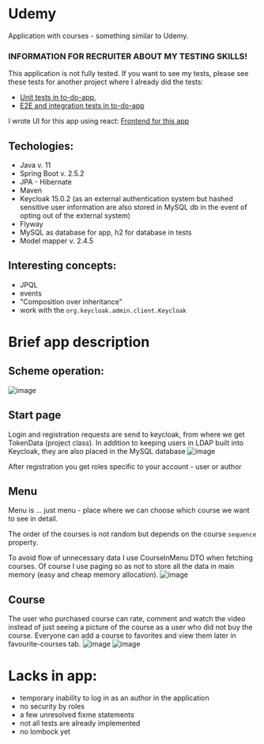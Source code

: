 # Udemy
Application with courses - something similar to Udemy.

### INFORMATION FOR RECRUITER ABOUT MY TESTING SKILLS! 
This application is not fully tested. If you want to see my tests, please see these tests for another project where I already did the tests:
* [Unit tests in to-do-app](https://github.com/KarolXX/Todo-app-Spring-Boot-/tree/main/src/test/java/io/github/mat3e/todoapp/logic),
* [E2E and integration tests in to-do-app](https://github.com/KarolXX/Todo-app-Spring-Boot-/tree/main/src/test/java/io/github/mat3e/todoapp/controller)

I wrote UI for this app using react: [Frontend for this app](https://github.com/KarolXX/Udemy-react)

## Techologies:
* Java v. 11
* Spring Boot v. 2.5.2
* JPA - Hibernate
* Maven
* Keycloak 15.0.2 (as an external authentication system but hashed sensitive user information are also stored in MySQL db in the event of opting out of the external system)
* Flyway
* MySQL as database for app, h2 for database in tests
* Model mapper v. 2.4.5

## Interesting concepts:
* JPQL
* events
* "Composition over inheritance"
* work with the `org.keycloak.admin.client.Keycloak`

# Brief app description
## Scheme operation:
![image](https://user-images.githubusercontent.com/71709330/172498398-c3f4eafc-cb24-4894-a6ec-297151317389.png)

## Start page
Login and registration requests are send to keycloak, from where we get TokenData (project class).
In addition to keeping users in LDAP built into Keycloak, they are also placed in the MySQL database
![image](https://user-images.githubusercontent.com/71709330/163377719-39ec7303-57eb-497d-89a8-9883098efe5f.png)

After registration you get roles specific to your account - user or author

## Menu
Menu is ... just menu - place where we can choose which course we want to see in detail.

The order of the courses is not random but depends on the course `sequence` property.

To avoid flow of unnecessary data I use CourseInMenu DTO when fetching courses.
Of course I use paging so as not to store all the data in main memory (easy and cheap memory allocation).
![image](https://user-images.githubusercontent.com/71709330/163381342-09b06988-a6ed-48e4-9fec-bf327323a7df.png)

## Course
The user who purchased course can rate, comment and watch the video instead of just seeing a picture of the course as a user who did not buy the course.
Everyone can add a course to favorites and view them later in favourite-courses tab.
![image](https://user-images.githubusercontent.com/71709330/163387792-a0254ec4-7099-4b87-ad52-1d00a071f5df.png)
![image](https://user-images.githubusercontent.com/71709330/163387462-9d20e5bc-70a0-49f5-b662-35fddf421f83.png)



# Lacks in app:
* temporary inability to log in as an author in the application
* no security by roles
* a few unresolved fixme statements
* not all tests are already implemented
* no lombock yet

